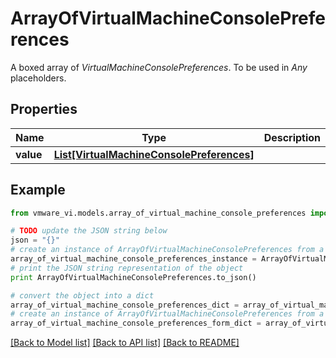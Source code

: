 # ArrayOfVirtualMachineConsolePreferences

A boxed array of *VirtualMachineConsolePreferences*. To be used in *Any* placeholders. 

## Properties
Name | Type | Description | Notes
------------ | ------------- | ------------- | -------------
**value** | [**List[VirtualMachineConsolePreferences]**](VirtualMachineConsolePreferences.md) |  | 

## Example

```python
from vmware_vi.models.array_of_virtual_machine_console_preferences import ArrayOfVirtualMachineConsolePreferences

# TODO update the JSON string below
json = "{}"
# create an instance of ArrayOfVirtualMachineConsolePreferences from a JSON string
array_of_virtual_machine_console_preferences_instance = ArrayOfVirtualMachineConsolePreferences.from_json(json)
# print the JSON string representation of the object
print ArrayOfVirtualMachineConsolePreferences.to_json()

# convert the object into a dict
array_of_virtual_machine_console_preferences_dict = array_of_virtual_machine_console_preferences_instance.to_dict()
# create an instance of ArrayOfVirtualMachineConsolePreferences from a dict
array_of_virtual_machine_console_preferences_form_dict = array_of_virtual_machine_console_preferences.from_dict(array_of_virtual_machine_console_preferences_dict)
```
[[Back to Model list]](../README.md#documentation-for-models) [[Back to API list]](../README.md#documentation-for-api-endpoints) [[Back to README]](../README.md)


